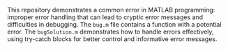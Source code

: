 This repository demonstrates a common error in MATLAB programming: improper error handling that can lead to cryptic error messages and difficulties in debugging. The `bug.m` file contains a function with a potential error. The `bugSolution.m` demonstrates how to handle errors effectively, using try-catch blocks for better control and informative error messages.